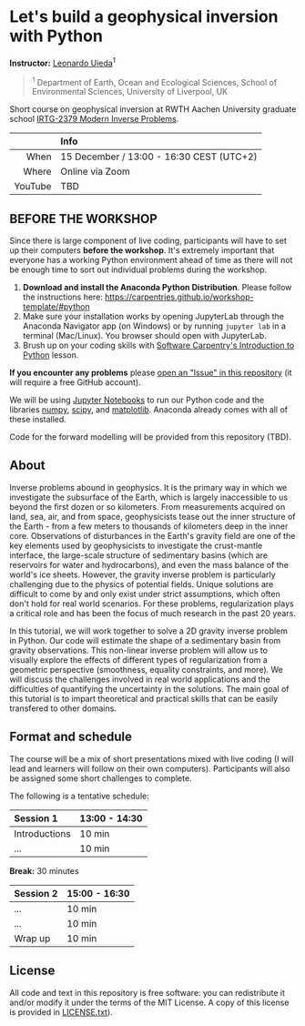 # Let's build a geophysical inversion with Python

**Instructor:** [Leonardo Uieda](https://www.leouieda.com/)<sup>1</sup>

> <sup>1</sup> Department of Earth, Ocean and Ecological Sciences,
> School of Environmental Sciences, University of Liverpool, UK

Short course on geophysical inversion at RWTH Aachen University
graduate school [IRTG-2379 Modern Inverse Problems](
https://blog.rwth-aachen.de/irtg-mip/about-irtg-2379/).

|        | Info |
|-------:|:-----|
|When    | 15 December / 13:00 - 16:30 CEST (UTC+2) |
|Where   | Online via Zoom |
|YouTube | TBD |

## BEFORE THE WORKSHOP

Since there is large component of live coding, participants will
have to set up their computers **before the workshop**. It's 
extremely important that everyone has a working Python environment
ahead of time as there will not be enough time to sort out 
individual problems during the workshop.

1. **Download and install the Anaconda Python Distribution**.
   Please follow the instructions here: 
   https://carpentries.github.io/workshop-template/#python
1. Make sure your installation works by opening JupyterLab through
   the Anaconda Navigator app (on Windows) or by running 
   `jupyter lab` in a terminal (Mac/Linux). You browser should
   open with JupyterLab. 
1. Brush up on your coding skills with [Software Carpentry's
   Introduction to Python](https://swcarpentry.github.io/python-novice-inflammation/)
   lesson. 

**If you encounter any problems** please [open an "Issue" in 
this repository](https://github.com/compgeolab/2020-aachen-inverse-problems/issues/new)
(it will require a free GitHub account).

We will be using [Jupyter Notebooks](https://jupyter.org/) to run our
Python code and the libraries [numpy](https://numpy.org/), 
[scipy](https://www.scipy.org/), and [matplotlib](https://matplotlib.org/).
Anaconda already comes with all of these installed. 

Code for the forward modelling will be provided from this repository
(TBD).

## About

Inverse problems abound in geophysics.
It is the primary way in which we investigate the subsurface of the Earth,
which is largely inaccessible to us beyond the first dozen or so kilometers.
From measurements acquired on land, sea, air, and from space, geophysicists
tease out the inner structure of the Earth - from a few meters to thousands of
kilometers deep in the inner core.
Observations of disturbances in the Earth's gravity field are one of the key
elements used by geophysicists to investigate the crust-mantle interface, the
large-scale structure of sedimentary basins (which are reservoirs for water and
hydrocarbons), and even the mass balance of the world's ice sheets.
However, the gravity inverse problem is particularly challenging due to the
physics of potential fields.
Unique solutions are difficult to come by and only exist under strict
assumptions, which often don't hold for real world scenarios.
For these problems, regularization plays a critical role and has been the focus
of much research in the past 20 years.

In this tutorial, we will work together to solve a 2D gravity inverse problem
in Python.
Our code will estimate the shape of a sedimentary basin from gravity
observations.
This non-linear inverse problem will allow us to visually explore the effects
of different types of regularization from a geometric perspective (smoothness,
equality constraints, and more).
We will discuss the challenges involved in real world applications and the
difficulties of quantifying the uncertainty in the solutions.
The main goal of this tutorial is to impart theoretical and practical
skills that can be easily transfered to other domains.

## Format and schedule

The course will be a mix of short presentations mixed with live coding
(I will lead and learners will follow on their own computers). Participants 
will also be assigned some short challenges to complete.

The following is a tentative schedule:

| Session 1 | 13:00 - 14:30 |
|:----------|:--------------|
| Introductions | 10 min |
| ... | 10 min |

**Break:** 30 minutes

| Session 2 | 15:00 - 16:30 |
|:----------|:--------------|
| ... | 10 min |
| ... | 10 min |
| Wrap up | 10 min |

## License

All code and text in this repository is free software:
you can redistribute it and/or modify it under the terms of the
MIT License. A copy of this license is provided in
[LICENSE.txt](https://github.com/compgeolab/2020-aachen-inverse-problems/blob/main/LICENSE.txt)).
